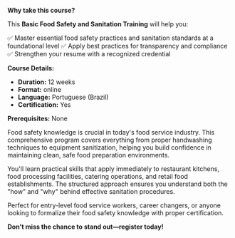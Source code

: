**Why take this course?**

This **Basic Food Safety and Sanitation Training** will help you:

✅ Master essential food safety practices and sanitation standards at a foundational level
✅ Apply best practices for transparency and compliance
✅ Strengthen your resume with a recognized credential

**Course Details:**
- **Duration:** 12 weeks
- **Format:** online
- **Language:** Portuguese (Brazil)
- **Certification:** Yes

**Prerequisites:**
None

Food safety knowledge is crucial in today's food service industry. This comprehensive program covers everything from proper handwashing techniques to equipment sanitization, helping you build confidence in maintaining clean, safe food preparation environments.

You'll learn practical skills that apply immediately to restaurant kitchens, food processing facilities, catering operations, and retail food establishments. The structured approach ensures you understand both the "how" and "why" behind effective sanitation procedures.

Perfect for entry-level food service workers, career changers, or anyone looking to formalize their food safety knowledge with proper certification.

**Don't miss the chance to stand out—register today!**